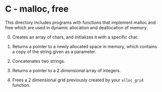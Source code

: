 # C - malloc, free
This directory includes programs with functions that implement malloc and free which are used in dynamic allocation and deallocation of memory.

0. Creates an array of chars, and initializes it with a specific char.

1. Returns a pointer to a newly allocated space in memory, which contains a copy of the string given as a parameter.

2. Concatenates two strings.

3. Returns a pointer to a 2 dimensional array of integers.

4. Frees a 2 dimensional grid previously created by your `alloc_grid` function.
